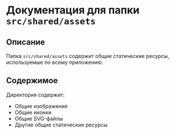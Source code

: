 # Документация для папки `src/shared/assets`

## Описание
Папка `src/shared/assets` содержит общие статические ресурсы, используемые по всему приложению.

## Содержимое
Директория содержит:

- Общие изображения
- Общие иконки
- Общие SVG-файлы
- Другие общие статические ресурсы